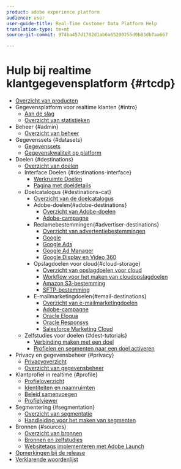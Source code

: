 ```yaml
---
product: adobe experience platform
audience: user
user-guide-title: Real-Time Customer Data Platform Help
translation-type: tm+mt
source-git-commit: 974ba457d1782d1ab6a65200255d0b83db7aa667

---
```



# Hulp bij realtime klantgegevensplatform {#rtcdp}

* [Overzicht van producten](overview.md)
* Gegevensplatform voor realtime klanten {#intro}
   * [Aan de slag](get-started.md)
   * [Overzicht van statistieken](home-page-dashboards.md)
* Beheer {#admin}
   * [Overzicht van beheer](administration/admin-overview.md)
* Gegevenssets {#datasets}
   * [Gegevenssets](datasets/dataset.md)
   * [Gegevenskwaliteit op platform](datasets/data-quality.md)
* Doelen {#destinations}
   * [Overzicht van doelen](destinations/destinations-overview.md)
   * Interface Doelen {#destinations-interface}
      * [Werkruimte Doelen](destinations/destinations-workspace.md)
      * [Pagina met doeldetails](destinations/destination-details-page.md)
   * Doelcatalogus {#destinations-cat}
      * [Overzicht van de doelcatalogus](destinations/destinations-catalog.md)
      * Adobe-doelen{#adobe-destinations}
         * [Overzicht van Adobe-doelen](destinations/adobe-destinations.md)
         * [Adobe-campagne](destinations/adobe-campaign-destination.md)
      * Reclamebestemmingen{#advertiser-destinations}
         * [Overzicht van advertentiebestemmingen](destinations/advertising-destinations.md)
         * [Google](destinations/google-destination.md)
         * [Google Ads](/help/rtcdp/destinations/google-ads-destination.md)
         * [Google Ad Manager](/help/rtcdp/destinations/google-ad-manager-destination.md)
         * [Google Display en Video 360](/help/rtcdp/destinations/google-dv360-destination.md)
      * Opslagdoelen voor cloud{#cloud-storage}
         * [Overzicht van opslagdoelen voor cloud](destinations/cloud-storage-destinations.md)
         * [Workflow voor het maken van cloudopslagdoelen](/help/rtcdp/destinations/cloud-storage-destinations-workflow.md)
         * [Amazon S3-bestemming](destinations/amazon-s3-destination.md)
         * [SFTP-bestemming](destinations/sftp-destination.md)
      * E-mailmarketingdoelen{#email-destinations}
         * [Overzicht van e-mailmarketingdoelen](destinations/email-marketing-destinations.md)
         * [Adobe-campagne](destinations/adobe-campaign-destination.md)
         * [Oracle Eloqua](destinations/oracle-eloqua-destination.md)
         * [Oracle Responsys](destinations/oracle-responsys-destination.md)
         * [Salesforce Marketing Cloud](destinations/salesforce-marketing-cloud-destination.md)
   * Zelfstudies voor doelen {#dest-tutorials}
      * [Verbinding maken met een doel](/help/rtcdp/destinations/connect-destination.md)
      * [Profielen en segmenten naar een doel activeren](destinations/activate-destinations.md)
* Privacy en gegevensbeheer {#privacy}
   * [Privacyoverzicht](privacy/privacy-overview.md)
   * [Overzicht van gegevensbeheer](privacy/data-governance-overview.md)
* Klantprofiel in realtime {#profile}
   * [Profieloverzicht](profile/profile-overview.md)
   * [Identiteiten en naamruimten](profile/identities-overview.md)
   * [Beleid samenvoegen](profile/merge-policies.md)
   * [Profielviewer](profile/profile-viewer.md)
* Segmentering {#segmentation}
   * [Overzicht van segmentatie](segmentation/segmentation-overview.md)
   * [Handleiding voor het maken van segmenten](segmentation/segment-builder-guide.md)
* Bronnen {#sources}
   * [Overzicht van bronnen](sources/sources-overview.md)
   * [Bronnen en zelfstudies](sources/sources-tutorials.md)
   * [Websitetags implementeren met Adobe Launch](sources/launch.md)
* [Opmerkingen bij de release](https://www.adobe.io/apis/experienceplatform/home/services/release-notes.html#!end-user/markdown/release-notes/release-notes.md)
* [Verklarende woordenlijst](https://www.adobe.io/apis/experienceplatform/home/services/acp-glossary.html)